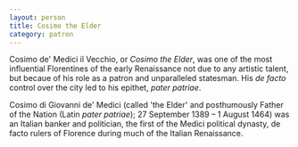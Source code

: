 ```yaml
---
layout: person
title: Cosimo the Elder
category: patron
---
```


Cosimo de' Medici il Vecchio, or *Cosimo the Elder*, was one of the most influential Florentines of the early Renaissance not due to any artistic talent, but becaue of his role as a patron and unparalleled statesman. His *de facto* control over the city led to his epithet, *pater patriae*.

<!-- read more -->

Cosimo di Giovanni de' Medici (called 'the Elder' and posthumously Father of the Nation (Latin *pater patriae*); 27 September 1389 – 1 August 1464) was an Italian banker and politician, the first of the Medici political dynasty, de facto rulers of Florence during much of the Italian Renaissance.
